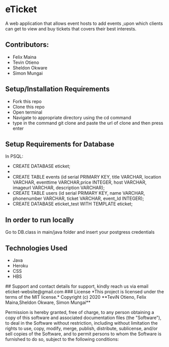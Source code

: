 # eTicket
A web application that allows event hosts to add events ,upon which clients can get to view  and buy tickets that covers their best interests.

## Contributors:
<ul>
   <li>Felix Maina</li>
   <li>Tevin Otieno</li>
   <li>Sheldon Okware</li>
   <li>Simon Mungai</li>
</ul>

## Setup/Installation Requirements
* Fork this repo
* Clone this repo 
* Open terminal
* Navigate to appropriate directory using the cd command
* type in the command git clone and paste the url of clone and then press enter 

## Setup Requirements for Database
 In PSQL:
 <ul>
<li>CREATE DATABASE eticket;</li>
<li \c eticket;</li>
<li>CREATE TABLE events (id serial PRIMARY KEY, title VARCHAR, location VARCHAR, eventtime VARCHAR,price INTEGER, host VARCHAR, imageurl VARCHAR, description VARCHAR);</li>
<li> CREATE TABLE users (id serial PRIMARY KEY, name VARCHAR, phonenumber VARCHAR, ticket VARCHAR, event_Id INTEGER);</li>
<li> CREATE DATABASE eticket_test WITH TEMPLATE eticket;</li>
</ul>

## In order to run locally
 Go to DB.class in main/java folder and insert your postgress credentials
 
## Technologies Used
<ul>
<li>Java</li>
<li>Heroku</li>
<li>CSS</li>
<li>HBS</li>
</ul>
## Support and contact details
for support, kindly reach us via email  eticket-website@gmail.com
### License
*This project is licensed under the terms of the MIT license.*
Copyright (c) 2020 **TeviN Otieno, Felix Maina,Sheldon Okware, Simon Mungai**

Permission is hereby granted, free of charge, to any person obtaining a copy
of this software and associated documentation files (the "Software"), to deal
in the Software without restriction, including without limitation the rights
to use, copy, modify, merge, publish, distribute, sublicense, and/or sell
copies of the Software, and to permit persons to whom the Software is
furnished to do so, subject to the following conditions:


  
  

